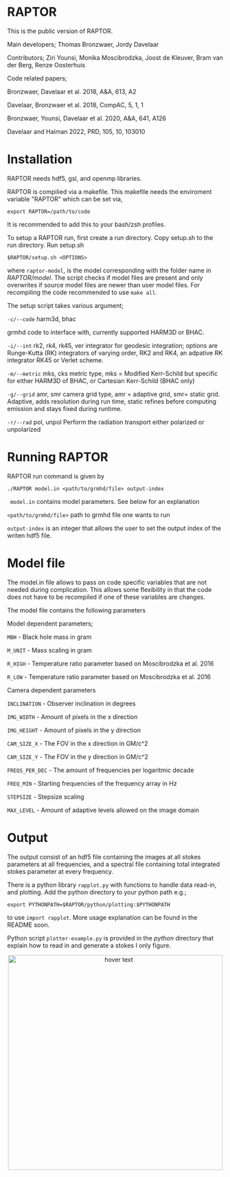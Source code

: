 # RAPTOR

This is the public version of RAPTOR.

Main developers; Thomas Bronzwaer, Jordy Davelaar

Contributors; Ziri Younsi, Monika Moscibrodzka, Joost de Kleuver, Bram van der Berg, Renze Oosterhuis

Code related papers;

Bronzwaer, Davelaar et al. 2018, A&A, 613, A2

Davelaar, Bronzwaer et al. 2018, CompAC, 5, 1, 1

Bronzwaer, Younsi, Davelaar et al. 2020, A&A, 641, A126

Davelaar and Haiman 2022, PRD, 105, 10, 103010 

# Installation

RAPTOR needs hdf5, gsl, and openmp libraries.

RAPTOR is compilied via a makefile. This makefile needs the enviroment variable "RAPTOR" which can be set via,

```
export RAPTOR=/path/to/code
```

It is recommended to add this to your bash/zsh profiles.

To setup a RAPTOR run, first create a run directory. Copy setup.sh to the run directory. Run setup.sh


```
$RAPTOR/setup.sh <OPTIONS>
```

where ```raptor-model```, is the model corresponding with the folder name in *RAPTOR/model*. The script checks if model files are present and only overwrites if source model files are newer than user model files. For recompiling the code recommended to use ```make all```.   

The setup script takes various argument;

``` -c/--code ``` harm3d, bhac

grmhd code to interface with, currently supported HARM3D or BHAC.

``` -i/--int ``` rk2, rk4, rk45, ver
integrator for geodesic integration; options are Runge-Kutta (RK) integrators of varying order, RK2 and RK4, an adpative RK integrator RK45 or Verlet scheme.

``` -m/--metric ``` mks, cks
metric type, mks = Modified Kerr-Schild but specific for either HARM3D of BHAC, or Cartesian Kerr-Schild (BHAC only)
 

``` -g/--grid ``` amr, smr
camera grid type, amr = adaptive grid, smr= static grid. Adaptive, adds resolution during run time, static refines before computing emission and stays fixed during runtime.
 
 
``` -r/--rad ``` pol, unpol
Perform the radiation transport either polarized or unpolarized


# Running RAPTOR

RAPTOR run command is given by

```
./RAPTOR model.in <path/to/grmhd/file> output-index
```

```  model.in ```  contains model parameters. See below for an explanation

``` <path/to/grmhd/file> ``` path to grmhd file one wants to run

``` output-index ``` is an integer that allows the user to set the output index of the writen hdf5 file.

# Model file

The model.in file allows to pass on code specific variables that are not needed during complication. This allows some flexibility in that the code does not have to be recompiled if one of these variables are changes.

The model file contains the following parameters

Model dependent parameters;

```MBH``` - Black hole mass in gram

```M_UNIT``` - Mass scaling in gram

```R_HIGH``` - Temperature ratio parameter based on Moscibrodzka et al. 2016

```R_LOW``` - Temperature ratio parameter based on Moscibrodzka et al. 2016


Camera dependent parameters

```INCLINATION``` - Observer inclination in degrees

```IMG_WIDTH``` - Amount of pixels in the x direction

```IMG_HEIGHT``` - Amount of pixels in the y direction

```CAM_SIZE_X``` - The FOV in the x direction in GM/c^2

```CAM_SIZE_Y``` - The FOV in the y direction in GM/c^2

```FREQS_PER_DEC``` - The amount of frequencies per logaritmic decade

```FREQ_MIN``` - Starting frequencies of the frequency array in Hz

```STEPSIZE``` - Stepsize scaling

```MAX_LEVEL``` - Amount of adaptive levels allowed on the image domain

# Output

The output consist of an hdf5 file containing the images at all stokes parameters at all frequencies, and a spectral file containing total integrated stokes parameter at every frequency.


There is a python library ``` rapplot.py ``` with functions to handle data read-in, and plotting. Add the python directory to your python path e.g.;

``` export PYTHONPATH=$RAPTOR/python/plotting:$PYTHONPATH ```

to use ``` import rapplot ```. More usage explanation can be found in the README soon.
 
Python script ``` plotter-example.py ``` is provided in the *python* directory that explain how to read in and generate a stokes I only figure.

<p align="center">
  <img src="docs/output_example.png" width="500" title="hover text">
</p>
